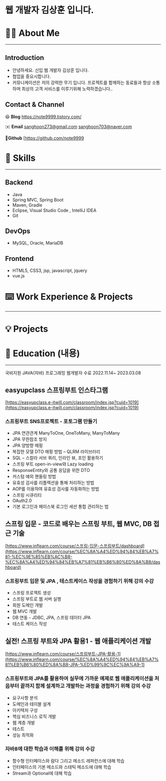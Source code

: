 # 웹 개발자 김상훈 입니다.

# 🙋‍♂️ About Me

---

## Introduction

- 안녕하세요. 신입 웹 개발자 김상훈 입니다.
- 협업을 중요시합니다. 
- 커뮤니케이션은 저의 강력한 무기 입니다. 프로젝트를 함께하는 동료들과 항상 소통하며 최상의 고객 서비스를 이루기위해 노력하겠습니다..

## Contact & Channel


😆 **Blog**
https://note9999.tistory.com/

✉️ **Email**
sanghoon273@gmail.com
sanghoon703@naver.com

 🙉**Github**
[https://github.com/note9999

# 💪 Skills

---

## Backend

- Java
- Spring MVC, Spring Boot
- Maven, Gradle
- Eclipse, Visual Studio Code , IntelliJ IDEA
- Git

## DevOps

- MySQL, Oracle, MariaDB

## Frontend

- HTML5, CSS3, jsp, javascript, jquery
- vue.js

# ⌨️ Work Experience & Projects

---


# 💡 Projects


# 🌄 Education (내용)

---
국비지원 JAVA(자바) 프로그래밍 웹개발자 수료 
2022.11.14~ 2023.03.08

## **easyupclass 스프링부트 인스타그램**

[https://easyupclass.e-itwill.com/classroom/index.jsp?cuid=1019](https://easyupclass.e-itwill.com/classroom/index.jsp?cuid=1019)

### ****스프링부트 SNS프로젝트 - 포토그램 만들기****

- JPA 연관관계 ManyToOne, OneToMany, ManyToMany
- JPA 무한참조 방지
- JPA 양방향 매핑
- 복잡한 모델 DTO 매핑 방법 – QLRM 라이브러리
- SQL – 스칼라 서브 쿼리, 인라인 뷰, 조인 활용하기
- 스프링 부트 open-in-view와 Lazy loading
- ResponseEntity와 공통 응답을 위한 DTO
- 커스텀 예외 핸들링 방법
- 유효성 검사를 리플렉션을 통해 처리하는 방법
- AOP를 이용하여 유효성 검사를 자동화하는 방법
- 스프링 시큐리티
- OAuth2.0
- 기본 로그인과 페이스북 로그인 세션 통합 관리하는 법

## 스프링 입문 - 코드로 배우는 스프링 부트, 웹 MVC, DB 접근 기술

[https://www.inflearn.com/course/스프링-입문-스프링부트/dashboard](https://www.inflearn.com/course/%EC%8A%A4%ED%94%84%EB%A7%81-%EC%9E%85%EB%AC%B8-%EC%8A%A4%ED%94%84%EB%A7%81%EB%B6%80%ED%8A%B8/dashboard)

### 스프링부트 입문 및 JPA , 테스트케이스 작성을 경험하기 위해 강의 수강

- 스프링 프로젝트 생성
- 스프링 부트로 웹 서버 실행
- 회원 도메인 개발
- 웹 MVC 개발
- DB 연동 - JDBC, JPA, 스프링 데이터 JPA
- 테스트 케이스 작성

## 실전! 스프링 부트와 JPA 활용1 - 웹 애플리케이션 개발

[https://www.inflearn.com/course/스프링부트-JPA-활용-1](https://www.inflearn.com/course/%EC%8A%A4%ED%94%84%EB%A7%81%EB%B6%80%ED%8A%B8-JPA-%ED%99%9C%EC%9A%A9-1)

### 스프링부트와 JPA를 활용하여 실무에 가까운 예제로 웹 애플리케이션을 처음부터 끝까지 함께 설계하고 개발하는 과정을 경험하기 위해 강의 수강

- 요구사항 분석
- 도메인과 테이블 설계
- 아키텍처 구성
- 핵심 비즈니스 로직 개발
- 웹 계층 개발
- 테스트
- 성능 최적화



### 자바8에 대한 학습과 이해를 위해 강의 수강

- 함수형 인터페이스와 람다 그리고 메소드 레퍼런스에 대해 학습
- 인터페이스의 기본 메소드와 스태틱 메소드에 대해 학습
- Stream과 Optional에 대해 학습

